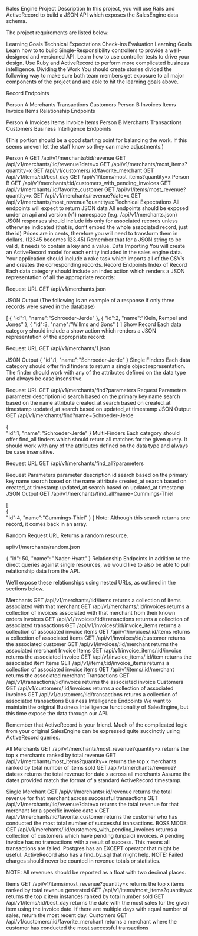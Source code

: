 Rales Engine
Project Description
In this project, you will use Rails and ActiveRecord to build a JSON API which exposes the SalesEngine data schema.

The project requirements are listed below:

Learning Goals
Technical Expectations
Check-ins
Evaluation
Learning Goals
Learn how to to build Single-Responsibility controllers to provide a well-designed and versioned API.
Learn how to use controller tests to drive your design.
Use Ruby and ActiveRecord to perform more complicated business intelligence.
Dividing the Work
You should create stories divided the following way to make sure both team members get exposure to all major components of the project and are able to hit the learning goals above.

Record Endpoints

Person A
Merchants
Transactions
Customers
Person B
Invoices
Items
Invoice Items
Relationship Endpoints

Person A
Invoices
Items
Invoice Items
Person B
Merchants
Transactions
Customers
Business Intelligence Endpoints

(This portion should be a good starting point for balancing the work. If this seems uneven let the staff know so they can make adjustments.)

Person A
GET /api/v1/merchants/:id/revenue
GET /api/v1/merchants/:id/revenue?date=x
GET /api/v1/merchants/most_items?quantity=x
GET /api/v1/customers/:id/favorite_merchant
GET /api/v1/items/:id/best_day
GET /api/v1/items/most_items?quantity=x
Person B
GET /api/v1/merchants/:id/customers_with_pending_invoices
GET /api/v1/merchants/:id/favorite_customer
GET /api/v1/items/most_revenue?quantity=x
GET /api/v1/merchants/revenue?date=x
GET /api/v1/merchants/most_revenue?quantity=x
Technical Expectations
All endpoints will expect to return JSON data
All endpoints should be exposed under an api and version (v1) namespace (e.g. /api/v1/merchants.json)
JSON responses should include ids only for associated records unless otherwise indicated (that is, don’t embed the whole associated record, just the id)
Prices are in cents, therefore you will need to transform them in dollars. (12345 becomes 123.45)
Remember that for a JSON string to be valid, it needs to contain a key and a value.
Data Importing
You will create an ActiveRecord model for each entity included in the sales engine data.
Your application should include a rake task which imports all of the CSV’s and creates the corresponding records.
Record Endpoints
Index of Record
Each data category should include an index action which renders a JSON representation of all the appropriate records:

Request URL
GET /api/v1/merchants.json

JSON Output
(The following is an example of a response if only three records were saved in the database)

[
  {
    "id":1,
    "name":"Schroeder-Jerde"
  },
  {
    "id":2,
    "name":"Klein, Rempel and Jones"
  },
  {
    "id":3,
    "name":"Willms and Sons"
  }
]
Show Record
Each data category should include a show action which renders a JSON representation of the appropriate record:

Request URL
GET /api/v1/merchants/1.json

JSON Output
{
  "id":1,
  "name":"Schroeder-Jerde"
}
Single Finders
Each data category should offer find finders to return a single object representation. The finder should work with any of the attributes defined on the data type and always be case insensitive.

Request URL
GET /api/v1/merchants/find?parameters
Request Parameters
parameter	description
id	search based on the primary key
name	search based on the name attribute
created_at	search based on created_at timestamp
updated_at	search based on updated_at timestamp
JSON Output
GET /api/v1/merchants/find?name=Schroeder-Jerde

{  
   "id":1,
   "name":"Schroeder-Jerde"
}
Multi-Finders
Each category should offer find_all finders which should return all matches for the given query. It should work with any of the attributes defined on the data type and always be case insensitive.

Request URL
GET /api/v1/merchants/find_all?parameters

Request Parameters
parameter	description
id	search based on the primary key
name	search based on the name attribute
created_at	search based on created_at timestamp
updated_at	search based on updated_at timestamp
JSON Output
GET /api/v1/merchants/find_all?name=Cummings-Thiel

[  
   {  
      "id":4,
      "name":"Cummings-Thiel"
   }
]
Note: Although this search returns one record, it comes back in an array.

Random
Request URL
Returns a random resource.

api/v1/merchants/random.json

{
  "id": 50,
  "name": "Nader-Hyatt"
}
Relationship Endpoints
In addition to the direct queries against single resources, we would like to also be able to pull relationship data from the API.

We’ll expose these relationships using nested URLs, as outlined in the sections below.

Merchants
GET /api/v1/merchants/:id/items returns a collection of items associated with that merchant
GET /api/v1/merchants/:id/invoices returns a collection of invoices associated with that merchant from their known orders
Invoices
GET /api/v1/invoices/:id/transactions returns a collection of associated transactions
GET /api/v1/invoices/:id/invoice_items returns a collection of associated invoice items
GET /api/v1/invoices/:id/items returns a collection of associated items
GET /api/v1/invoices/:id/customer returns the associated customer
GET /api/v1/invoices/:id/merchant returns the associated merchant
Invoice Items
GET /api/v1/invoice_items/:id/invoice returns the associated invoice
GET /api/v1/invoice_items/:id/item returns the associated item
Items
GET /api/v1/items/:id/invoice_items returns a collection of associated invoice items
GET /api/v1/items/:id/merchant returns the associated merchant
Transactions
GET /api/v1/transactions/:id/invoice returns the associated invoice
Customers
GET /api/v1/customers/:id/invoices returns a collection of associated invoices
GET /api/v1/customers/:id/transactions returns a collection of associated transactions
Business Intelligence Endpoints
We want to maintain the original Business Intelligence functionality of SalesEngine, but this time expose the data through our API.

Remember that ActiveRecord is your friend. Much of the complicated logic from your original SalesEngine can be expressed quite succinctly using ActiveRecord queries.

All Merchants
GET /api/v1/merchants/most_revenue?quantity=x returns the top x merchants ranked by total revenue
GET /api/v1/merchants/most_items?quantity=x returns the top x merchants ranked by total number of items sold
GET /api/v1/merchants/revenue?date=x returns the total revenue for date x across all merchants
Assume the dates provided match the format of a standard ActiveRecord timestamp.

Single Merchant
GET /api/v1/merchants/:id/revenue returns the total revenue for that merchant across successful transactions
GET /api/v1/merchants/:id/revenue?date=x returns the total revenue for that merchant for a specific invoice date x
GET /api/v1/merchants/:id/favorite_customer returns the customer who has conducted the most total number of successful transactions.
BOSS MODE: GET /api/v1/merchants/:id/customers_with_pending_invoices returns a collection of customers which have pending (unpaid) invoices. A pending invoice has no transactions with a result of success. This means all transactions are failed. Postgres has an EXCEPT operator that might be useful. ActiveRecord also has a find_by_sql that might help.
NOTE: Failed charges should never be counted in revenue totals or statistics.

NOTE: All revenues should be reported as a float with two decimal places.

Items
GET /api/v1/items/most_revenue?quantity=x returns the top x items ranked by total revenue generated
GET /api/v1/items/most_items?quantity=x returns the top x item instances ranked by total number sold
GET /api/v1/items/:id/best_day returns the date with the most sales for the given item using the invoice date. If there are multiple days with equal number of sales, return the most recent day.
Customers
GET /api/v1/customers/:id/favorite_merchant returns a merchant where the customer has conducted the most successful transactions
